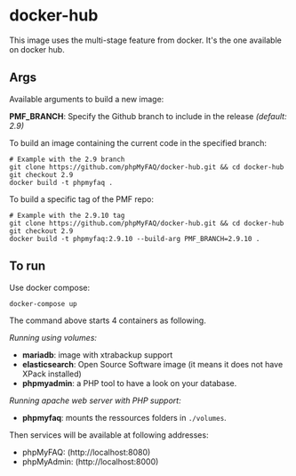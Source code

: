 # docker-hub

This image uses the multi-stage feature from docker. It's the one available on docker hub.

## Args

Available arguments to build a new image:

**PMF_BRANCH**: Specify the Github branch to include in the release _(default: 2.9)_

To build an image containing the current code in the specified branch:

    # Example with the 2.9 branch
    git clone https://github.com/phpMyFAQ/docker-hub.git && cd docker-hub
    git checkout 2.9
    docker build -t phpmyfaq .

To build a specific tag of the PMF repo:

    # Example with the 2.9.10 tag
    git clone https://github.com/phpMyFAQ/docker-hub.git && cd docker-hub
    git checkout 2.9
    docker build -t phpmyfaq:2.9.10 --build-arg PMF_BRANCH=2.9.10 .

## To run

Use docker compose:

    docker-compose up

The command above starts 4 containers as following.

_Running using volumes:_
- **mariadb**: image with xtrabackup support
- **elasticsearch**: Open Source Software image (it means it does not have XPack installed)
- **phpmyadmin**: a PHP tool to have a look on your database.

_Running apache web server with PHP support:_
- **phpmyfaq**: mounts the ressources folders in `./volumes`.

Then services will be available at following addresses:

- phpMyFAQ: (http://localhost:8080)
- phpMyAdmin: (http://localhost:8000)
